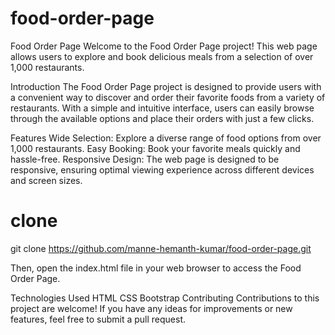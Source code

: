 # food-order-page

Food Order Page
Welcome to the Food Order Page project! This web page allows users to explore and book delicious meals from a selection of over 1,000 restaurants.

Introduction
The Food Order Page project is designed to provide users with a convenient way to discover and order their favorite foods from a variety of restaurants. With a simple and intuitive interface, users can easily browse through the available options and place their orders with just a few clicks.

Features
Wide Selection: Explore a diverse range of food options from over 1,000 restaurants.
Easy Booking: Book your favorite meals quickly and hassle-free.
Responsive Design: The web page is designed to be responsive, ensuring optimal viewing experience across different devices and screen sizes.

# clone
git clone https://github.com/manne-hemanth-kumar/food-order-page.git

Then, open the index.html file in your web browser to access the Food Order Page.

Technologies Used
HTML
CSS
Bootstrap
Contributing
Contributions to this project are welcome! If you have any ideas for improvements or new features, feel free to submit a pull request.
 
